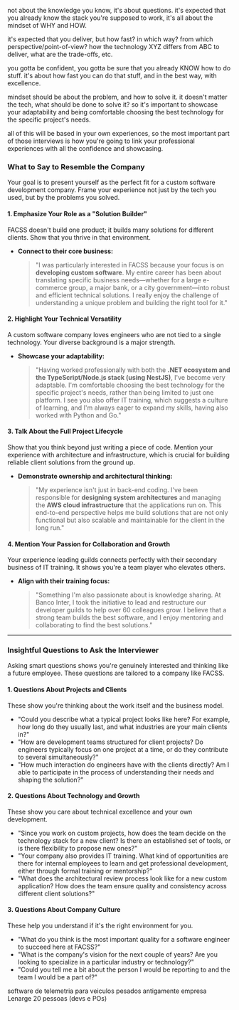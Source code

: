 not about the knowledge you know, it's about questions. it's expected that you already know the stack you're supposed to work, it's all about the mindset of WHY and HOW.

it's expected that you deliver, but how fast? in which way? from which perspective/point-of-view? how the technology XYZ differs from ABC to deliver, what are the trade-offs, etc.

you gotta be confident, you gotta be sure that you already KNOW how to do stuff. it's about how fast you can do that stuff, and in the best way, with excellence.

mindset should be about the problem, and how to solve it. it doesn't matter the tech, what should be done to solve it? so it's important to showcase your adaptability and being comfortable choosing the best technology for the specific project's needs.

all of this will be based in your own experiences, so the most important part of those interviews is how you're going to link your professional experiences with all the confidence and showcasing.

### What to Say to Resemble the Company

Your goal is to present yourself as the perfect fit for a custom software development company. Frame your experience not just by the tech you used, but by the problems you solved.
#### **1. Emphasize Your Role as a "Solution Builder"**

FACSS doesn't build one product; it builds many solutions for different clients. Show that you thrive in that environment.

- **Connect to their core business:**
    > "I was particularly interested in FACSS because your focus is on **developing custom software**. My entire career has been about translating specific business needs—whether for a large e-commerce group, a major bank, or a city government—into robust and efficient technical solutions. I really enjoy the challenge of understanding a unique problem and building the right tool for it."
#### **2. Highlight Your Technical Versatility**

A custom software company loves engineers who are not tied to a single technology. Your diverse background is a major strength.

- **Showcase your adaptability:**
    > "Having worked professionally with both the **.NET ecosystem and the TypeScript/Node.js stack (using NestJS)**, I've become very adaptable. I'm comfortable choosing the best technology for the specific project's needs, rather than being limited to just one platform. I see you also offer IT training, which suggests a culture of learning, and I'm always eager to expand my skills, having also worked with Python and Go."
#### **3. Talk About the Full Project Lifecycle**

Show that you think beyond just writing a piece of code. Mention your experience with architecture and infrastructure, which is crucial for building reliable client solutions from the ground up.

- **Demonstrate ownership and architectural thinking:**
    
    > "My experience isn't just in back-end coding. I've been responsible for **designing system architectures** and managing the **AWS cloud infrastructure** that the applications run on. This end-to-end perspective helps me build solutions that are not only functional but also scalable and maintainable for the client in the long run."
#### **4. Mention Your Passion for Collaboration and Growth**

Your experience leading guilds connects perfectly with their secondary business of IT training. It shows you're a team player who elevates others.

- **Align with their training focus:**
    
    > "Something I'm also passionate about is knowledge sharing. At Banco Inter, I took the initiative to lead and restructure our developer guilds to help over 60 colleagues grow. I believe that a strong team builds the best software, and I enjoy mentoring and collaborating to find the best solutions."
---

### Insightful Questions to Ask the Interviewer

Asking smart questions shows you're genuinely interested and thinking like a future employee. These questions are tailored to a company like FACSS.
#### **1. Questions About Projects and Clients**

These show you're thinking about the work itself and the business model.

- "Could you describe what a typical project looks like here? For example, how long do they usually last, and what industries are your main clients in?"
- "How are development teams structured for client projects? Do engineers typically focus on one project at a time, or do they contribute to several simultaneously?"
- "How much interaction do engineers have with the clients directly? Am I able to participate in the process of understanding their needs and shaping the solution?"

#### **2. Questions About Technology and Growth**

These show you care about technical excellence and your own development.

- "Since you work on custom projects, how does the team decide on the technology stack for a new client? Is there an established set of tools, or is there flexibility to propose new ones?"
- "Your company also provides IT training. What kind of opportunities are there for internal employees to learn and get professional development, either through formal training or mentorship?"
- "What does the architectural review process look like for a new custom application? How does the team ensure quality and consistency across different client solutions?"

#### **3. Questions About Company Culture**

These help you understand if it's the right environment for you.

- "What do you think is the most important quality for a software engineer to succeed here at FACSS?"
- "What is the company's vision for the next couple of years? Are you looking to specialize in a particular industry or technology?"
- "Could you tell me a bit about the person I would be reporting to and the team I would be a part of?"


software de telemetria para veiculos pesados
	antigamente empresa Lenarge
20 pessoas (devs e POs)
